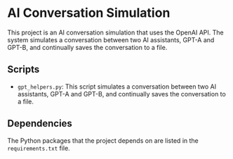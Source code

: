 # AI Conversation Simulation
This project is an AI conversation simulation that uses the OpenAI API. The system simulates a conversation between two AI assistants, GPT-A and GPT-B, and continually saves the conversation to a file.
## Scripts
- `gpt_helpers.py`: This script simulates a conversation between two AI assistants, GPT-A and GPT-B, and continually saves the conversation to a file.
## Dependencies
The Python packages that the project depends on are listed in the `requirements.txt` file.
